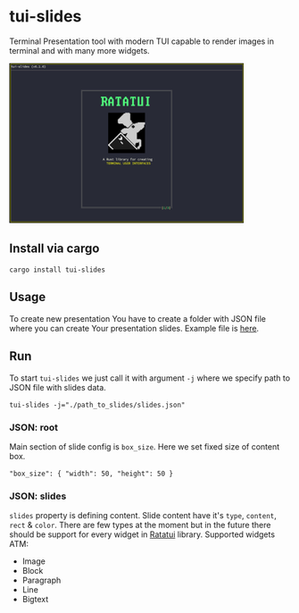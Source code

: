 # tui-slides
Terminal Presentation tool with modern TUI capable to render images in terminal and with many more widgets.

<img src="./tui-slides.png" width="420" />

## Install via cargo
```
cargo install tui-slides
```

## Usage
To create new presentation You have to create a folder with JSON file where you can create Your presentation slides.
Example file is [here](./talk_example/slides.json).

## Run
To start `tui-slides` we just call it with argument `-j` where we specify path to JSON file with slides data.
```
tui-slides -j="./path_to_slides/slides.json"
```

### JSON: root
Main section of slide config is `box_size`. Here we set fixed size of content box.
```
"box_size": { "width": 50, "height": 50 }
```

### JSON: slides
`slides` property is defining content. Slide content have it's `type`, `content`, `rect` & `color`.
There are few types at the moment but in the future there should be support for every widget in [Ratatui](https://github.com/ratatui-org/ratatui) library.
Supported widgets ATM:
- Image
- Block
- Paragraph
- Line
- Bigtext

